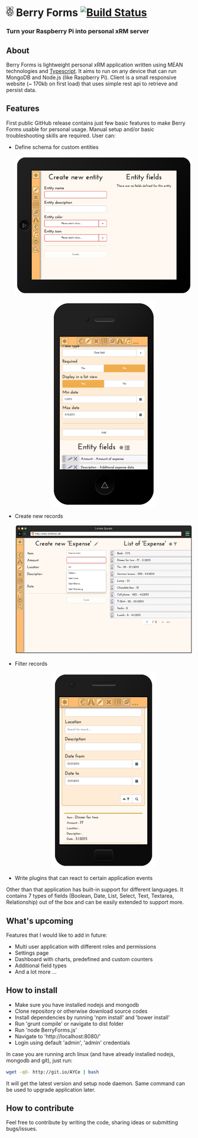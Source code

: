 # <img alt="Raspberry logo" src="https://raw.githubusercontent.com/tsimeunovic/BerryForms/master/readme_pictures/md_logo_bw.png" width="20" height="26"/> Berry Forms [![Build Status](https://travis-ci.org/tsimeunovic/BerryForms.svg?branch=master)](https://travis-ci.org/tsimeunovic/BerryForms)

### Turn your Raspberry Pi into personal xRM server

## About

Berry Forms is lightweight personal xRM application written using MEAN technologies and [Typescript](http://www.typescriptlang.org/). It aims to run on any device that can run MongoDB and Node.js (like Raspberry Pi). Client is a small responsive website (~ 170kb on first load) that uses simple rest api to retrieve and persist data.

## Features

First public GitHub release contains just few basic features to make Berry Forms usable for personal usage. Manual setup and/or basic troubleshooting skills are required. User can:

- Define schema for custom entities
    <p align="center"><img alt="Tablet schema" src="https://raw.githubusercontent.com/tsimeunovic/BerryForms/master/readme_pictures/md_tablet_schema.png"/></p>
    <p align="center"><img alt="Mobile fields" src="https://raw.githubusercontent.com/tsimeunovic/BerryForms/master/readme_pictures/md_mobile_fields.png"/></p>
- Create new records
    <p align="center"><img alt="Desktop list" src="https://raw.githubusercontent.com/tsimeunovic/BerryForms/master/readme_pictures/md_desktop_list.png"/></p>
- Filter records
    <p align="center"><img alt="Mobile filter" src="https://raw.githubusercontent.com/tsimeunovic/BerryForms/master/readme_pictures/md_mobile_filter.png"/></p>
- Write plugins that can react to certain application events

Other than that application has built-in support for different languages. It contains 7 types of fields (Boolean, Date, List, Select, Text, Textarea, Relationship) out of the box and can be easily extended to support more.

## What's upcoming

Features that I would like to add in future:

- Multi user application with different roles and permissions
- Settings page
- Dashboard with charts, predefined and custom counters
- Additional field types
- And a lot more ...

## How to install

- Make sure you have installed nodejs and mongodb
- Clone repository or otherwise download source codes
- Install dependencies by running 'npm install' and 'bower install'
- Run 'grunt compile' or navigate to dist folder
- Run 'node BerryForms.js'
- Navigate to 'http://localhost:8080/'
- Login using default 'admin', 'admin' credentials

In case you are running arch linux (and have already installed nodejs, mongodb and git), just run:

```bash
wget -qO- http://git.io/AYCe | bash
```

It will get the latest version and setup node daemon. Same command can be used to upgrade application later.

## How to contribute

Feel free to contribute by writing the code, sharing ideas or submitting bugs/issues.

